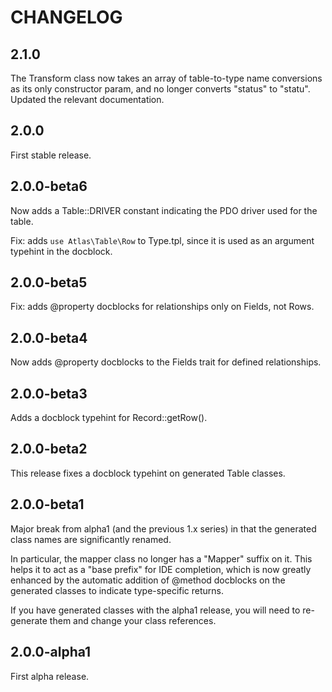 # CHANGELOG

## 2.1.0

The Transform class now takes an array of table-to-type name conversions as
its only constructor param, and no longer converts "status" to "statu". Updated
the relevant documentation.

## 2.0.0

First stable release.

## 2.0.0-beta6

Now adds a Table::DRIVER constant indicating the PDO driver used for the table.

Fix: adds `use Atlas\Table\Row` to Type.tpl, since it is used as an argument
typehint in the docblock.

## 2.0.0-beta5

Fix: adds @property docblocks for relationships only on Fields, not Rows.

## 2.0.0-beta4

Now adds @property docblocks to the Fields trait for defined relationships.

## 2.0.0-beta3

Adds a docblock typehint for Record::getRow().

## 2.0.0-beta2

This release fixes a docblock typehint on generated Table classes.

## 2.0.0-beta1

Major break from alpha1 (and the previous 1.x series) in that the generated
class names are significantly renamed.

In particular, the mapper class no longer has a "Mapper" suffix on it. This
helps it to act as a "base prefix" for IDE completion, which is now greatly
enhanced by the automatic addition of @method docblocks on the generated classes
to indicate type-specific returns.

If you have generated classes with the alpha1 release, you will need to re-
generate them and change your class references.

## 2.0.0-alpha1

First alpha release.

